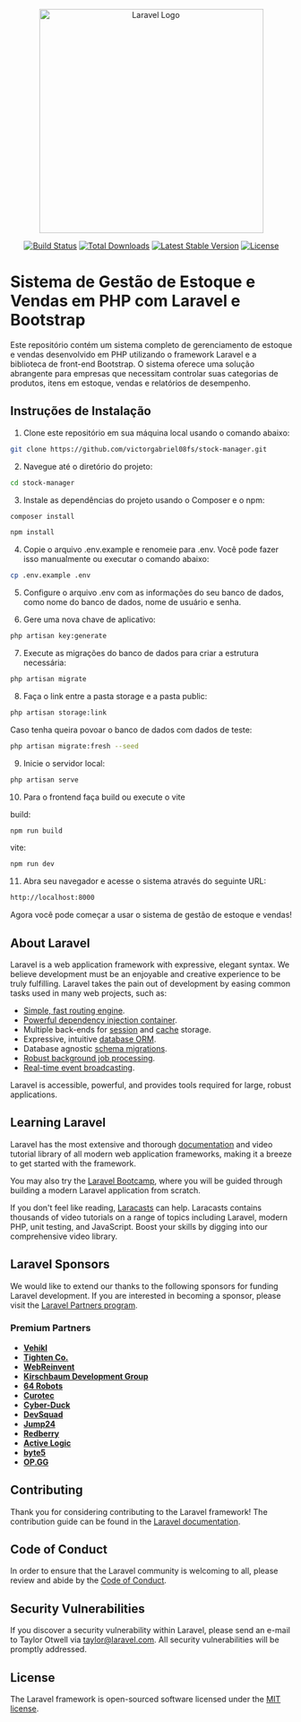 <p align="center"><a href="https://laravel.com" target="_blank"><img src="https://raw.githubusercontent.com/laravel/art/master/logo-lockup/5%20SVG/2%20CMYK/1%20Full%20Color/laravel-logolockup-cmyk-red.svg" width="400" alt="Laravel Logo"></a></p>

<p align="center">
<a href="https://github.com/laravel/framework/actions"><img src="https://github.com/laravel/framework/workflows/tests/badge.svg" alt="Build Status"></a>
<a href="https://packagist.org/packages/laravel/framework"><img src="https://img.shields.io/packagist/dt/laravel/framework" alt="Total Downloads"></a>
<a href="https://packagist.org/packages/laravel/framework"><img src="https://img.shields.io/packagist/v/laravel/framework" alt="Latest Stable Version"></a>
<a href="https://packagist.org/packages/laravel/framework"><img src="https://img.shields.io/packagist/l/laravel/framework" alt="License"></a>
</p>

# Sistema de Gestão de Estoque e Vendas em PHP com Laravel e Bootstrap

Este repositório contém um sistema completo de gerenciamento de estoque e vendas desenvolvido em PHP utilizando o framework Laravel e a biblioteca de front-end Bootstrap. O sistema oferece uma solução abrangente para empresas que necessitam controlar suas categorias de produtos, itens em estoque, vendas e relatórios de desempenho.

## Instruções de Instalação

1. Clone este repositório em sua máquina local usando o comando abaixo:

```bash
git clone https://github.com/victorgabriel08fs/stock-manager.git
```

2. Navegue até o diretório do projeto:
```bash
cd stock-manager
```

3. Instale as dependências do projeto usando o Composer e o npm:
```bash
composer install
```
```bash
npm install
```

4. Copie o arquivo .env.example e renomeie para .env. Você pode fazer isso manualmente ou executar o comando abaixo:
```bash
cp .env.example .env
```

5. Configure o arquivo .env com as informações do seu banco de dados, como nome do banco de dados, nome de usuário e senha.

6. Gere uma nova chave de aplicativo:

```bash
php artisan key:generate
```

7. Execute as migrações do banco de dados para criar a estrutura necessária:
```bash
php artisan migrate
```

8. Faça o link entre a pasta storage e a pasta public:
```bash
php artisan storage:link
```

Caso tenha queira povoar o banco de dados com dados de teste:
```bash
php artisan migrate:fresh --seed
```

9. Inicie o servidor local:
```bash
php artisan serve
```

10. Para o frontend faça build ou execute o vite

build:
```bash
npm run build
```
vite:
```bash
npm run dev
```

11. Abra seu navegador e acesse o sistema através do seguinte URL:
```bash
http://localhost:8000
```

Agora você pode começar a usar o sistema de gestão de estoque e vendas!


## About Laravel

Laravel is a web application framework with expressive, elegant syntax. We believe development must be an enjoyable and creative experience to be truly fulfilling. Laravel takes the pain out of development by easing common tasks used in many web projects, such as:

- [Simple, fast routing engine](https://laravel.com/docs/routing).
- [Powerful dependency injection container](https://laravel.com/docs/container).
- Multiple back-ends for [session](https://laravel.com/docs/session) and [cache](https://laravel.com/docs/cache) storage.
- Expressive, intuitive [database ORM](https://laravel.com/docs/eloquent).
- Database agnostic [schema migrations](https://laravel.com/docs/migrations).
- [Robust background job processing](https://laravel.com/docs/queues).
- [Real-time event broadcasting](https://laravel.com/docs/broadcasting).

Laravel is accessible, powerful, and provides tools required for large, robust applications.

## Learning Laravel

Laravel has the most extensive and thorough [documentation](https://laravel.com/docs) and video tutorial library of all modern web application frameworks, making it a breeze to get started with the framework.

You may also try the [Laravel Bootcamp](https://bootcamp.laravel.com), where you will be guided through building a modern Laravel application from scratch.

If you don't feel like reading, [Laracasts](https://laracasts.com) can help. Laracasts contains thousands of video tutorials on a range of topics including Laravel, modern PHP, unit testing, and JavaScript. Boost your skills by digging into our comprehensive video library.

## Laravel Sponsors

We would like to extend our thanks to the following sponsors for funding Laravel development. If you are interested in becoming a sponsor, please visit the [Laravel Partners program](https://partners.laravel.com).

### Premium Partners

- **[Vehikl](https://vehikl.com/)**
- **[Tighten Co.](https://tighten.co)**
- **[WebReinvent](https://webreinvent.com/)**
- **[Kirschbaum Development Group](https://kirschbaumdevelopment.com)**
- **[64 Robots](https://64robots.com)**
- **[Curotec](https://www.curotec.com/services/technologies/laravel/)**
- **[Cyber-Duck](https://cyber-duck.co.uk)**
- **[DevSquad](https://devsquad.com/hire-laravel-developers)**
- **[Jump24](https://jump24.co.uk)**
- **[Redberry](https://redberry.international/laravel/)**
- **[Active Logic](https://activelogic.com)**
- **[byte5](https://byte5.de)**
- **[OP.GG](https://op.gg)**

## Contributing

Thank you for considering contributing to the Laravel framework! The contribution guide can be found in the [Laravel documentation](https://laravel.com/docs/contributions).

## Code of Conduct

In order to ensure that the Laravel community is welcoming to all, please review and abide by the [Code of Conduct](https://laravel.com/docs/contributions#code-of-conduct).

## Security Vulnerabilities

If you discover a security vulnerability within Laravel, please send an e-mail to Taylor Otwell via [taylor@laravel.com](mailto:taylor@laravel.com). All security vulnerabilities will be promptly addressed.

## License

The Laravel framework is open-sourced software licensed under the [MIT license](https://opensource.org/licenses/MIT).
